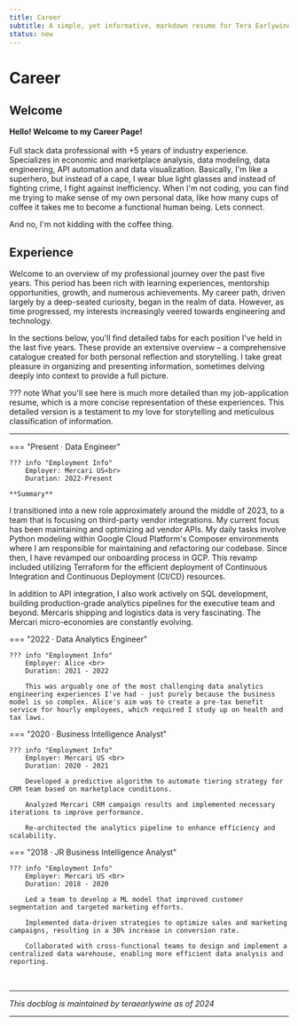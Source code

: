 ```yaml
---
title: Career
subtitle: A simple, yet informative, markdown resume for Tera Earlywine.
status: new
---
```


# Career

## **Welcome**


**Hello! Welcome to my Career Page!** <br><br>
Full stack data professional with +5 years of industry experience. Specializes in economic and marketplace analysis, data modeling, data engineering, API automation and data visualization. Basically, I'm like a superhero, but instead of a cape, I wear blue light glasses and instead of fighting crime, I fight against inefficiency. When I'm not coding, you can find me trying to make sense of my own personal data, like how many cups of coffee it takes me to become a functional human being. Lets connect.

And no, I'm not kidding with the coffee thing.



## **Experience**

Welcome to an overview of my professional journey over the past five years. This period has been rich with learning experiences, mentorship opportunities, growth, and numerous achievements. My career path, driven largely by a deep-seated curiosity, began in the realm of data. However, as time progressed, my interests increasingly veered towards engineering and technology.


In the sections below, you'll find detailed tabs for each position I've held in the last five years. These provide an extensive overview – a comprehensive catalogue created for both personal reflection and storytelling. I take great pleasure in organizing and presenting information, sometimes delving deeply into context to provide a full picture.


??? note
    What you'll see here is much more detailed than my job-application resume, which is a more concise representation of these experiences. This detailed version is a testament to my love for storytelling and meticulous classification of information.

<hr>

=== "Present · Data Engineer"

    ??? info "Employment Info"
        Employer: Mercari US<br>
        Duration: 2022-Present

    **Summary**


   I transitioned into a new role approximately around the middle of 2023, to a team that is focusing on third-party vendor integrations. My current focus has been maintaining and optimizing ad vendor APIs. My daily tasks involve Python modeling within Google Cloud Platform's Composer environments where I am responsible for maintaining and refactoring our codebase. Since then, I have revamped our onboarding process in GCP. This revamp included utilizing Terraform for the efficient deployment of Continuous Integration and Continuous Deployment (CI/CD) resources.

   In addition to API integration, I also work actively on SQL development, building production-grade analytics pipelines for the executive team and beyond. Mercaris shipping and logistics data is very fascinating. The Mercari micro-economies are constantly evolving.

=== "2022 · Data Analytics Engineer"

    ??? info "Employment Info"
        Employer: Alice <br>
        Duration: 2021 - 2022

        This was arguably one of the most challenging data analytics engineering experiences I've had - just purely because the business model is so complex. Alice's aim was to create a pre-tax benefit service for hourly employees, which required I study up on health and tax laws.

=== "2020 · Business Intelligence Analyst"

    ??? info "Employment Info"
        Employer: Mercari US <br>
        Duration: 2020 - 2021

        Developed a predictive algorithm to automate tiering strategy for CRM team based on marketplace conditions.

        Analyzed Mercari CRM campaign results and implemented necessary iterations to improve performance.
        
        Re-architected the analytics pipeline to enhance efficiency and scalability.



=== "2018 · JR Business Intelligence Analyst"

    ??? info "Employment Info"
        Employer: Mercari US <br>
        Duration: 2018 - 2020

        Led a team to develop a ML model that improved customer segmentation and targeted marketing efforts.
        
        Implemented data-driven strategies to optimize sales and marketing campaigns, resulting in a 30% increase in conversion rate.
        
        Collaborated with cross-functional teams to design and implement a centralized data warehouse, enabling more efficient data analysis and reporting.



<br>

<!-- ??? note; makes a collabsible block -->



<hr>
<i>This docblog is maintained by teraearlywine as of 2024</i>
<hr>
